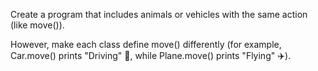Create a program that includes animals or vehicles with the same action (like move()).

However, make each class define move() differently (for example, Car.move() prints "Driving" 🚗, while Plane.move() prints "Flying" ✈️).
